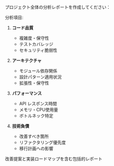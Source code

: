 プロジェクト全体の分析レポートを作成してください：

分析項目:
1. **コード品質**
   - 複雑度・保守性
   - テストカバレッジ
   - セキュリティ脆弱性

2. **アーキテクチャ**
   - モジュール依存関係
   - 設計パターン適用状況
   - 拡張性・保守性

3. **パフォーマンス**
   - API レスポンス時間
   - メモリ・CPU使用量
   - ボトルネック特定

4. **技術負債**
   - 改善すべき箇所
   - リファクタリング優先度
   - 移行計画への影響

改善提案と実装ロードマップを含む包括的レポート